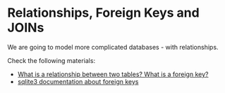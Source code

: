 # Relationships, Foreign Keys and JOINs

We are going to model more complicated databases - with relationships.

Check the following materials:

* [What is a relationship between two tables? What is a foreign key?](materials/relationships.md)
* [sqlite3 documentation about foreign keys](https://www.sqlite.org/foreignkeys.html)
